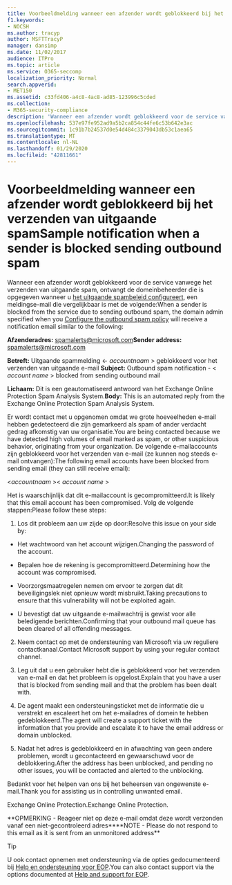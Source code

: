 ```yaml
---
title: Voorbeeldmelding wanneer een afzender wordt geblokkeerd bij het verzenden van uitgaande spam
f1.keywords:
- NOCSH
ms.author: tracyp
author: MSFTTracyP
manager: dansimp
ms.date: 11/02/2017
audience: ITPro
ms.topic: article
ms.service: O365-seccomp
localization_priority: Normal
search.appverid:
- MET150
ms.assetid: c33fd406-a4c8-4ac8-ad85-123996c5cded
ms.collection:
- M365-security-compliance
description: 'Wanneer een afzender wordt geblokkeerd voor de service vanwege het verzenden van uitgaande spam, ontvangt de domeinbeheerder die is opgegeven wanneer u het uitgaande spambeleid configureert, een meldingse-mail die vergelijkbaar is met de volgende:'
ms.openlocfilehash: 537e97fe952ad9a5b2ca854c44fe6c53b642e3ac
ms.sourcegitcommit: 1c91b7b24537d0e54d484c3379043db53c1aea65
ms.translationtype: MT
ms.contentlocale: nl-NL
ms.lasthandoff: 01/29/2020
ms.locfileid: "42811661"
---
```

# <a name="sample-notification-when-a-sender-is-blocked-sending-outbound-spam"></a><span data-ttu-id="4a05c-103">Voorbeeldmelding wanneer een afzender wordt geblokkeerd bij het verzenden van uitgaande spam</span><span class="sxs-lookup"><span data-stu-id="4a05c-103">Sample notification when a sender is blocked sending outbound spam</span></span>

<span data-ttu-id="4a05c-104">Wanneer een afzender wordt geblokkeerd voor de service vanwege het verzenden van uitgaande spam, ontvangt de domeinbeheerder die is opgegeven wanneer u [het uitgaande spambeleid configureert,](configure-the-outbound-spam-policy.md) een meldingse-mail die vergelijkbaar is met de volgende:</span><span class="sxs-lookup"><span data-stu-id="4a05c-104">When a sender is blocked from the service due to sending outbound spam, the domain admin specified when you [Configure the outbound spam policy](configure-the-outbound-spam-policy.md) will receive a notification email similar to the following:</span></span> 
  
 <span data-ttu-id="4a05c-105">**Afzenderadres:** spamalerts@microsoft.com</span><span class="sxs-lookup"><span data-stu-id="4a05c-105">**Sender address:** spamalerts@microsoft.com</span></span> 
  
 <span data-ttu-id="4a05c-106">**Betreft:** Uitgaande spammelding \<- *accountnaam* \> geblokkeerd voor het verzenden van uitgaande e-mail    </span><span class="sxs-lookup"><span data-stu-id="4a05c-106">**Subject:** Outbound spam notification - \<  *account name*  \> blocked from sending outbound mail</span></span> 
  
 <span data-ttu-id="4a05c-107">**Lichaam:** Dit is een geautomatiseerd antwoord van het Exchange Online Protection Spam Analysis System.</span><span class="sxs-lookup"><span data-stu-id="4a05c-107">**Body:** This is an automated reply from the Exchange Online Protection Spam Analysis System.</span></span> 
  
<span data-ttu-id="4a05c-108">Er wordt contact met u opgenomen omdat we grote hoeveelheden e-mail hebben gedetecteerd die zijn gemarkeerd als spam of ander verdacht gedrag afkomstig van uw organisatie.</span><span class="sxs-lookup"><span data-stu-id="4a05c-108">You are being contacted because we have detected high volumes of email marked as spam, or other suspicious behavior, originating from your organization.</span></span> <span data-ttu-id="4a05c-109">De volgende e-mailaccounts zijn geblokkeerd voor het verzenden van e-mail (ze kunnen nog steeds e-mail ontvangen):</span><span class="sxs-lookup"><span data-stu-id="4a05c-109">The following email accounts have been blocked from sending email (they can still receive email):</span></span>
  
<span data-ttu-id="4a05c-110">\<*accountnaam*  \></span><span class="sxs-lookup"><span data-stu-id="4a05c-110">\< *account name*  \></span></span> 
  
<span data-ttu-id="4a05c-111">Het is waarschijnlijk dat dit e-mailaccount is gecompromitteerd.</span><span class="sxs-lookup"><span data-stu-id="4a05c-111">It is likely that this email account has been compromised.</span></span> <span data-ttu-id="4a05c-112">Volg de volgende stappen:</span><span class="sxs-lookup"><span data-stu-id="4a05c-112">Please follow these steps:</span></span>
  
1. <span data-ttu-id="4a05c-113">Los dit probleem aan uw zijde op door:</span><span class="sxs-lookup"><span data-stu-id="4a05c-113">Resolve this issue on your side by:</span></span>
    
  - <span data-ttu-id="4a05c-114">Het wachtwoord van het account wijzigen.</span><span class="sxs-lookup"><span data-stu-id="4a05c-114">Changing the password of the account.</span></span>
    
  - <span data-ttu-id="4a05c-115">Bepalen hoe de rekening is gecompromitteerd.</span><span class="sxs-lookup"><span data-stu-id="4a05c-115">Determining how the account was compromised.</span></span>
    
  - <span data-ttu-id="4a05c-116">Voorzorgsmaatregelen nemen om ervoor te zorgen dat dit beveiligingslek niet opnieuw wordt misbruikt.</span><span class="sxs-lookup"><span data-stu-id="4a05c-116">Taking precautions to ensure that this vulnerability will not be exploited again.</span></span>
    
  - <span data-ttu-id="4a05c-117">U bevestigt dat uw uitgaande e-mailwachtrij is gewist voor alle beledigende berichten.</span><span class="sxs-lookup"><span data-stu-id="4a05c-117">Confirming that your outbound mail queue has been cleared of all offending messages.</span></span>
    
2. <span data-ttu-id="4a05c-118">Neem contact op met de ondersteuning van Microsoft via uw reguliere contactkanaal.</span><span class="sxs-lookup"><span data-stu-id="4a05c-118">Contact Microsoft support by using your regular contact channel.</span></span>
    
3. <span data-ttu-id="4a05c-119">Leg uit dat u een gebruiker hebt die is geblokkeerd voor het verzenden van e-mail en dat het probleem is opgelost.</span><span class="sxs-lookup"><span data-stu-id="4a05c-119">Explain that you have a user that is blocked from sending mail and that the problem has been dealt with.</span></span>
    
4. <span data-ttu-id="4a05c-120">De agent maakt een ondersteuningsticket met de informatie die u verstrekt en escaleert het om het e-mailadres of domein te hebben gedeblokkeerd.</span><span class="sxs-lookup"><span data-stu-id="4a05c-120">The agent will create a support ticket with the information that you provide and escalate it to have the email address or domain unblocked.</span></span>
    
5. <span data-ttu-id="4a05c-121">Nadat het adres is gedeblokkeerd en in afwachting van geen andere problemen, wordt u gecontacteerd en gewaarschuwd voor de deblokkering.</span><span class="sxs-lookup"><span data-stu-id="4a05c-121">After the address has been unblocked, and pending no other issues, you will be contacted and alerted to the unblocking.</span></span>
    
<span data-ttu-id="4a05c-122">Bedankt voor het helpen van ons bij het beheersen van ongewenste e-mail.</span><span class="sxs-lookup"><span data-stu-id="4a05c-122">Thank you for assisting us in controlling unwanted email.</span></span>
  
<span data-ttu-id="4a05c-123">Exchange Online Protection.</span><span class="sxs-lookup"><span data-stu-id="4a05c-123">Exchange Online Protection.</span></span>
  
<span data-ttu-id="4a05c-124">\*\*OPMERKING - Reageer niet op deze e-mail omdat deze wordt verzonden vanaf een niet-gecontroleerd adres\*\*</span><span class="sxs-lookup"><span data-stu-id="4a05c-124">\*\*NOTE - Please do not respond to this email as it is sent from an unmonitored address\*\*</span></span>
  
> [!TIP]
> <span data-ttu-id="4a05c-125">U ook contact opnemen met ondersteuning via de opties gedocumenteerd bij [Help en ondersteuning voor EOP](help-and-support-for-eop.md).</span><span class="sxs-lookup"><span data-stu-id="4a05c-125">You can also contact support via the options documented at [Help and support for EOP](help-and-support-for-eop.md).</span></span> 
  

